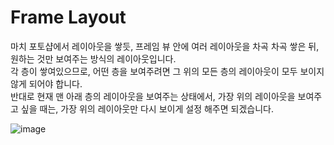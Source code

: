 Frame Layout
====

마치 포토샵에서 레이아웃을 쌓듯, 프레임 뷰 안에 여러 레이아웃을 차곡 차곡 쌓은 뒤, 원하는 것만 보여주는 방식의 레이아웃입니다.    
각 층이 쌓여있으므로, 어떤 층을 보여주려면 그 위의 모든 층의 레이아웃이 모두 보이지 않게 되어야 합니다.    
반대로 현재 맨 아래 층의 레이아웃을 보여주는 상태에서, 가장 위의 레이아웃을 보여주고 싶을 때는, 가장 위의 레이아웃만 다시 보이게 설정 해주면 되겠습니다.    


![image](https://user-images.githubusercontent.com/71186266/167999190-89ec2d03-bd54-4e44-a981-b73a08860ea5.png)
